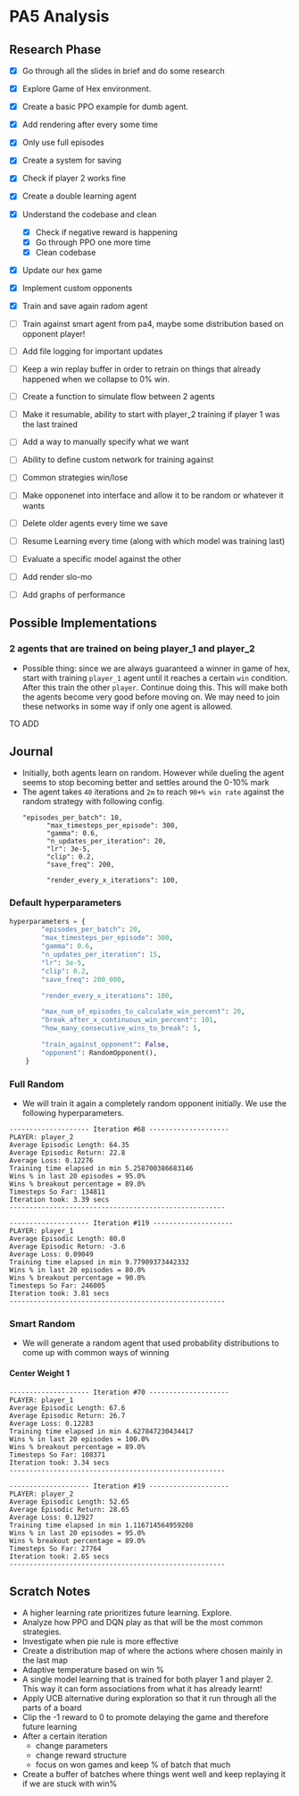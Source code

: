 # PA5 Analysis

## Research Phase
- [x] Go through all the slides in brief and do some research
- [x] Explore Game of Hex environment.
- [x] Create a basic PPO example for dumb agent.
- [x] Add rendering after every some time
- [x] Only use full episodes
- [x] Create a system for saving
- [x] Check if player 2 works fine
- [x] Create a double learning agent
- [x] Understand the codebase and clean
  - [x] Check if negative reward is happening
  - [x] Go through PPO one more time
  - [x] Clean codebase
- [x] Update our hex game
- [x] Implement custom opponents
- [x] Train and save again radom agent
- [ ] Train against smart agent from pa4, maybe some distribution based on opponent player!
- [ ] Add file logging for important updates
- [ ] Keep a win replay buffer in order to retrain on things that already happened when we collapse to 0% win.
- [ ] Create a function to simulate flow between 2 agents
- [ ] Make it resumable, ability to start with player_2 training if player 1 was the last trained
- [ ] Add a way to manually specify what we want
- [ ] Ability to define custom network for training against
- [ ] Common strategies win/lose
- [ ] Make opponenet into interface and allow it to be random or whatever it wants
- [ ] Delete older agents every time we save
- [ ] Resume Learning every time (along with which model was training last)
- [ ] Evaluate a specific model against the other
- [ ] Add render slo-mo
- [ ] Add graphs of performance


## Possible Implementations

### 2 agents that are trained on being player_1 and player_2
- Possible thing: since we are always guaranteed a winner in game of hex,
 start with training `player_1` agent until it reaches a certain `win` condition.
 After this train the other `player`. Continue doing this. This will make both the agents become very good before moving on.
 We may need to join these networks in some way if only one agent is allowed.

TO ADD


## Journal
- Initially, both agents learn on random. However while dueling the agent seems to stop becoming better and settles around the 0-10% mark
- The agent takes `40` iterations and `2m` to reach `90+% win rate` against the random strategy with following config.
  ```
  "episodes_per_batch": 10,
        "max_timesteps_per_episode": 300,
        "gamma": 0.6,
        "n_updates_per_iteration": 20,
        "lr": 3e-5,
        "clip": 0.2,
        "save_freq": 200,

        "render_every_x_iterations": 100,
  ```

### Default hyperparameters
```python
hyperparameters = {
        "episodes_per_batch": 20,
        "max_timesteps_per_episode": 300,
        "gamma": 0.6,
        "n_updates_per_iteration": 15,
        "lr": 3e-5,
        "clip": 0.2,
        "save_freq": 200_000,

        "render_every_x_iterations": 100,

        "max_num_of_episodes_to_calculate_win_percent": 20,
        "break_after_x_continuous_win_percent": 101,
        "how_many_consecutive_wins_to_break": 5,

        "train_against_opponent": False,
        "opponent": RandomOpponent(),
    }
```


### Full Random
- We will train it again a completely random opponent initially. We use the following hyperparameters.
```
-------------------- Iteration #68 --------------------
PLAYER: player_2
Average Episodic Length: 64.35
Average Episodic Return: 22.8
Average Loss: 0.12276
Training time elapsed in min 5.258700386683146
Wins % in last 20 episodes = 95.0%
Wins % breakout percentage = 89.0%
Timesteps So Far: 134811
Iteration took: 3.39 secs
------------------------------------------------------

-------------------- Iteration #119 --------------------
PLAYER: player_1
Average Episodic Length: 80.0
Average Episodic Return: -3.6
Average Loss: 0.09049
Training time elapsed in min 9.77909373442332
Wins % in last 20 episodes = 80.0%
Wins % breakout percentage = 90.0%
Timesteps So Far: 246005
Iteration took: 3.81 secs
------------------------------------------------------
```

### Smart Random
- We will generate a random agent that used probability distributions to come up with common ways of winning

#### Center Weight 1
```
-------------------- Iteration #70 --------------------
PLAYER: player_1
Average Episodic Length: 67.6
Average Episodic Return: 26.7
Average Loss: 0.12283
Training time elapsed in min 4.627847230434417
Wins % in last 20 episodes = 100.0%
Wins % breakout percentage = 89.0%
Timesteps So Far: 108371
Iteration took: 3.34 secs
------------------------------------------------------

-------------------- Iteration #19 --------------------
PLAYER: player_2
Average Episodic Length: 52.65
Average Episodic Return: 28.65
Average Loss: 0.12927
Training time elapsed in min 1.116714564959208
Wins % in last 20 episodes = 95.0%
Wins % breakout percentage = 89.0%
Timesteps So Far: 27764
Iteration took: 2.65 secs
------------------------------------------------------
```


## Scratch Notes
- A higher learning rate prioritizes future learning. Explore.
- Analyze how PPO and DQN play as that will be the most common strategies.
- Investigate when pie rule is more effective
- Create a distribution map of where the actions where chosen mainly in the last map
- Adaptive temperature based on win %
- A single model learning that is trained for both player 1 and player 2. This way it can form associations from what it has already learnt!
- Apply UCB alternative during exploration so that it run through all the parts of a board
- Clip the -1 reward to 0 to promote delaying the game and therefore future learning
- After a certain iteration 
  - change parameters
  - change reward structure
  - focus on won games and keep % of batch that much
- Create a buffer of batches where things went well and keep replaying it if we are stuck with win%